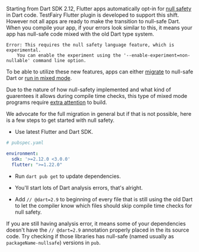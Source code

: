 Starting from Dart SDK 2.12, Flutter apps automatically opt-in for [null safety](https://dart.dev/null-safety/understanding-null-safety) in Dart code. TestFairy Flutter plugin is developed to support this shift. However not all apps are ready to make the transition to null-safe Dart. When you compile your app, if your errors look similar to this, it means your app has null-safe code mixed with the old Dart type system.

```
Error: This requires the null safety language feature, which is experimental.
    You can enable the experiment using the '--enable-experiment=non-nullable' command line option.
```

To be able to utilize these new features, apps can either [migrate](https://dart.dev/null-safety/migration-guide) to null-safe Dart or [run in mixed mode](https://dart.dev/null-safety/unsound-null-safety).

Due to the nature of how null-safety implemented and what kind of guarentees it allows during compile time checks, this type of mixed mode programs require [extra attention](https://dart.dev/null-safety/unsound-null-safety#testing-or-running-mixed-version-programs) to build.

We advocate for the full migration in general but if that is not possible, here is a few steps to get started with null safety.

* Use latest Flutter and Dart SDK.

```yaml
# pubspec.yaml

environment:
  sdk: '>=2.12.0 <3.0.0'
  flutter: ">=1.22.0"
```

* Run `dart pub get` to update dependencies.

* You'll start lots of Dart analysis errors, that's alright.

* Add `// @dart=2.9` to beginning of every file that is still using the old Dart to let the compiler know which files should skip compile time checks for null safety.

If you are still having analysis error, it means some of your dependencies doesn't have the `// @dart=2.9` annotation properly placed in the its source code. Try checking if those libraries has null-safe (named usually as `packageName-nullsafe`) versions in `pub`.